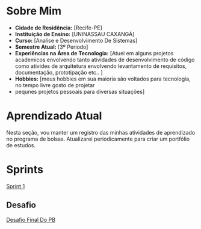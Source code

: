 # Sobre Mim

- **Cidade de Residência:** [Recife-PE]
- **Instituição de Ensino:** [UNINASSAU CAXANGÁ]
- **Curso:** [Analise e Desenvolvimento De Sistemas]
- **Semestre Atual:** [3º Periodo]
- **Experiências na Área de Tecnologia:** [Atuei em alguns projetos academicos envolvendo tanto atividades de desenvolvimento de código
como ativides de arquitetura envolvendo levantamento de requisitos, documentação, prototipação etc.. ]
- **Hobbies:** [meus hobbies em sua maioria são voltados para tecnologia, no tempo livre gosto de projetar
- pequnes projetos pessoais para diversas situações]

# Aprendizado Atual

Nesta seção, vou manter um registro das minhas atividades de aprendizado no programa de bolsas. Atualizarei periodicamente para criar um portfólio de estudos.

# Sprints

[Sprint 1](Sprint%201/README.md)



## Desafio 

[Desafio Final Do PB](Desafio/README.md)




